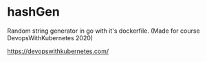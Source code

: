 # hashGen
Random string generator in go with it's dockerfile. (Made for course DevopsWithKubernetes 2020)

https://devopswithkubernetes.com/

